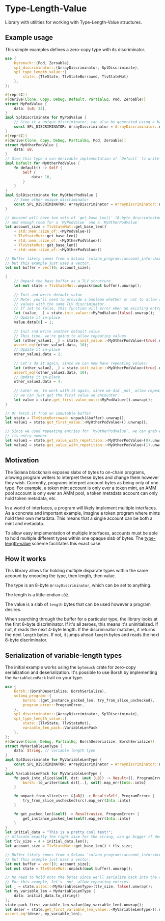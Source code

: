 # Type-Length-Value

Library with utilities for working with Type-Length-Value structures.

## Example usage

This simple examples defines a zero-copy type with its discriminator.

```rust
use {
    bytemuck::{Pod, Zeroable},
    spl_discriminator::{ArrayDiscriminator, SplDiscriminate},
    spl_type_length_value::{
        state::{TlvState, TlvStateBorrowed, TlvStateMut}
    },
};

#[repr(C)]
#[derive(Clone, Copy, Debug, Default, PartialEq, Pod, Zeroable)]
struct MyPodValue {
    data: [u8; 32],
}
impl SplDiscriminate for MyPodValue {
    // Give it a unique discriminator, can also be generated using a hash function
    const SPL_DISCRIMINATOR: ArrayDiscriminator = ArrayDiscriminator::new([1; ArrayDiscriminator::LENGTH]);
}
#[repr(C)]
#[derive(Clone, Copy, Debug, PartialEq, Pod, Zeroable)]
struct MyOtherPodValue {
    data: u8,
}
// Give this type a non-derivable implementation of `Default` to write some data
impl Default for MyOtherPodValue {
    fn default() -> Self {
        Self {
            data: 10,
        }
    }
}
impl SplDiscriminate for MyOtherPodValue {
    // Some other unique discriminator
    const SPL_DISCRIMINATOR: ArrayDiscriminator = ArrayDiscriminator::new([2; ArrayDiscriminator::LENGTH]);
}

// Account will have two sets of `get_base_len()` (8-byte discriminator and 4-byte length),
// and enough room for a `MyPodValue` and a `MyOtherPodValue`
let account_size = TlvStateMut::get_base_len()
    + std::mem::size_of::<MyPodValue>()
    + TlvStateMut::get_base_len()
    + std::mem::size_of::<MyOtherPodValue>()
    + TlvStateMut::get_base_len()
    + std::mem::size_of::<MyOtherPodValue>()

// Buffer likely comes from a Solana `solana_program::account_info::AccountInfo`,
// but this example just uses a vector.
let mut buffer = vec![0; account_size];

{
    // Unpack the base buffer as a TLV structure
    let mut state = TlvStateMut::unpack(&mut buffer).unwrap();
    
    // Init and write default value
    // Note: you'll need to provide a boolean whether or not to allow repeating
    // values with the same TLV discriminator.
    // If set to false, this function will error when an existing entry is detected.
    let (value, _) = state.init_value::<MyPodValue>(false).unwrap();
    // Update it in-place
    value.data[0] = 1;
    
    // Init and write another default value
    // This time, we're going to allow repeating values.
    let (other_value1, _) = state.init_value::<MyOtherPodValue>(true).unwrap();
    assert_eq!(other_value1.data, 10);
    // Update it in-place
    other_value1.data = 2;
    
    // Let's do it again, since we can now have repeating values!
    let (other_value2, _) = state.init_value::<MyOtherPodValue>(true).unwrap();
    assert_eq!(other_value2.data, 10);
    // Update it in-place
    other_value2.data = 4;
    
    // Later on, to work with it again, since we did _not_ allow repeating entries,
    // we can just get the first value we encounter.
    let value = state.get_first_value_mut::<MyPodValue>().unwrap();
}

// Or fetch it from an immutable buffer
let state = TlvStateBorrowed::unpack(&buffer).unwrap();
let value1 = state.get_first_value::<MyOtherPodValue>().unwrap();

// Since we used repeating entries for `MyOtherPodValue`, we can grab either one by
// its entry number
let value1 = state.get_value_with_repetition::<MyOtherPodValue>(0).unwrap();
let value2 = state.get_value_with_repetition::<MyOtherPodValue>(1).unwrap();

```

## Motivation

The Solana blockchain exposes slabs of bytes to on-chain programs, allowing program
writers to interpret these bytes and change them however they wish. Currently,
programs interpret account bytes as being only of one type. For example, a token
mint account is only ever a token mint, an AMM pool account is only ever an AMM pool,
a token metadata account can only hold token metadata, etc.

In a world of interfaces, a program will likely implement multiple interfaces.
As a concrete and important example, imagine a token program where mints hold
their own metadata. This means that a single account can be both a mint and
metadata.

To allow easy implementation of multiple interfaces, accounts must be able to
hold multiple different types within one opaque slab of bytes. The
[type-length-value](https://en.wikipedia.org/wiki/Type%E2%80%93length%E2%80%93value)
scheme facilitates this exact case.

## How it works

This library allows for holding multiple disparate types within the same account
by encoding the type, then length, then value.

The type is an 8-byte `ArrayDiscriminator`, which can be set to anything.

The length is a little-endian `u32`.

The value is a slab of `length` bytes that can be used however a program desires.

When searching through the buffer for a particular type, the library looks at
the first 8-byte discriminator. If it's all zeroes, this means it's uninitialized.
If not, it reads the next 4-byte length. If the discriminator matches, it returns
the next `length` bytes. If not, it jumps ahead `length` bytes and reads the
next 8-byte discriminator.

## Serialization of variable-length types

The initial example works using the `bytemuck` crate for zero-copy serialization
and deserialization. It's possible to use Borsh by implementing the `VariableLenPack`
trait on your type.

```rust
use {
    borsh::{BorshDeserialize, BorshSerialize},
    solana_program::{
        borsh1::{get_instance_packed_len, try_from_slice_unchecked},
        program_error::ProgramError,
    },
    spl_discriminator::{ArrayDiscriminator, SplDiscriminate},
    spl_type_length_value::{
        state::{TlvState, TlvStateMut},
        variable_len_pack::VariableLenPack
    },
};
#[derive(Clone, Debug, PartialEq, BorshDeserialize, BorshSerialize)]
struct MyVariableLenType {
    data: String, // variable length type
}
impl SplDiscriminate for MyVariableLenType {
    const SPL_DISCRIMINATOR: ArrayDiscriminator = ArrayDiscriminator::new([5; ArrayDiscriminator::LENGTH]);
}
impl VariableLenPack for MyVariableLenType {
    fn pack_into_slice(&self, dst: &mut [u8]) -> Result<(), ProgramError> {
        borsh::to_writer(&mut dst[..], self).map_err(Into::into)
    }

    fn unpack_from_slice(src: &[u8]) -> Result<Self, ProgramError> {
        try_from_slice_unchecked(src).map_err(Into::into)
    }

    fn get_packed_len(&self) -> Result<usize, ProgramError> {
        get_instance_packed_len(self).map_err(Into::into)
    }
}
let initial_data = "This is a pretty cool test!";
// Allocate exactly the right size for the string, can go bigger if desired
let tlv_size = 4 + initial_data.len();
let account_size = TlvStateMut::get_base_len() + tlv_size;

// Buffer likely comes from a Solana `solana_program::account_info::AccountInfo`,
// but this example just uses a vector.
let mut buffer = vec![0; account_size];
let mut state = TlvStateMut::unpack(&mut buffer).unwrap();

// No need to hold onto the bytes since we'll serialize back into the right place
// For this example, let's _not_ allow repeating entries.
let _ = state.alloc::<MyVariableLenType>(tlv_size, false).unwrap();
let my_variable_len = MyVariableLenType {
    data: initial_data.to_string()
};
state.pack_first_variable_len_value(&my_variable_len).unwrap();
let deser = state.get_first_variable_len_value::<MyVariableLenType>().unwrap();
assert_eq!(deser, my_variable_len);
```
